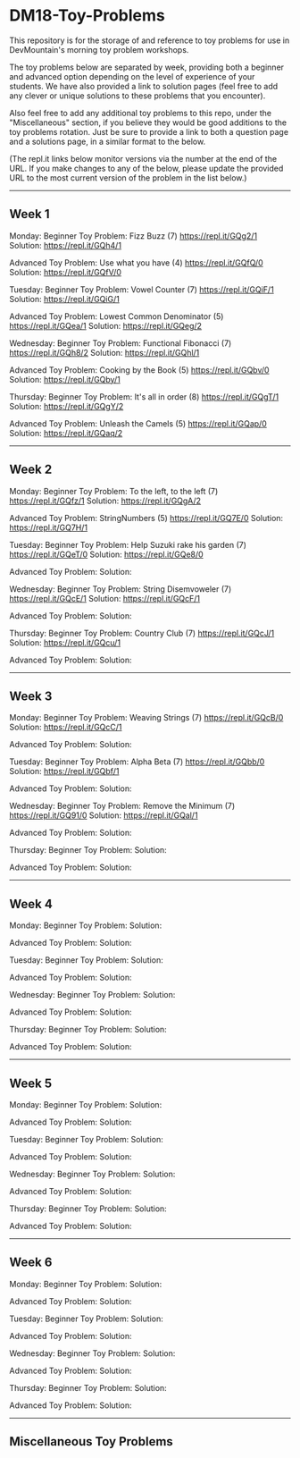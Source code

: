 # DM18-Toy-Problems

This repository is for the storage of and reference to toy problems for use in DevMountain's morning toy problem workshops.

The toy problems below are separated by week, providing both a beginner and advanced option depending on the level of experience of your students.  We have also provided a link to solution pages (feel free to add any clever or unique solutions to these problems that you encounter).

Also feel free to add any additional toy problems to this repo, under the "Miscellaneous" section, if you believe they would be good additions to the toy problems rotation.  Just be sure to provide a link to both a question page and a solutions page, in a similar format to the below.

(The repl.it links below monitor versions via the number at the end of the URL.  If you make changes to any of the below, please update the provided URL to the most current version of the problem in the list below.)

---
Week 1
---
Monday:
Beginner Toy Problem: Fizz Buzz (7) https://repl.it/GQg2/1
Solution: https://repl.it/GQh4/1

Advanced Toy Problem: Use what you have (4) https://repl.it/GQfQ/0
Solution: https://repl.it/GQfV/0

Tuesday:
Beginner Toy Problem: Vowel Counter (7) https://repl.it/GQiF/1
Solution: https://repl.it/GQiG/1

Advanced Toy Problem: Lowest Common Denominator (5) https://repl.it/GQea/1
Solution: https://repl.it/GQeg/2

Wednesday:
Beginner Toy Problem: Functional Fibonacci (7) https://repl.it/GQh8/2
Solution: https://repl.it/GQhl/1

Advanced Toy Problem: Cooking by the Book (5) https://repl.it/GQbv/0
Solution: https://repl.it/GQby/1

Thursday:
Beginner Toy Problem: It's all in order (8) https://repl.it/GQgT/1
Solution: https://repl.it/GQgY/2

Advanced Toy Problem: Unleash the Camels (5) https://repl.it/GQap/0
Solution: https://repl.it/GQaq/2

---
Week 2
---
Monday:
Beginner Toy Problem: To the left, to the left (7) https://repl.it/GQfz/1
Solution: https://repl.it/GQgA/2

Advanced Toy Problem: StringNumbers (5) https://repl.it/GQ7E/0
Solution: https://repl.it/GQ7H/1

Tuesday:
Beginner Toy Problem: Help Suzuki rake his garden (7) https://repl.it/GQeT/0
Solution: https://repl.it/GQe8/0

Advanced Toy Problem:
Solution:

Wednesday:
Beginner Toy Problem: String Disemvoweler (7) https://repl.it/GQcE/1
Solution: https://repl.it/GQcF/1

Advanced Toy Problem:
Solution:

Thursday:
Beginner Toy Problem: Country Club (7) https://repl.it/GQcJ/1
Solution: https://repl.it/GQcu/1

Advanced Toy Problem:
Solution:

---
Week 3
---
Monday:
Beginner Toy Problem: Weaving Strings (7) https://repl.it/GQcB/0
Solution: https://repl.it/GQcC/1

Advanced Toy Problem:
Solution:

Tuesday:
Beginner Toy Problem: Alpha Beta (7) https://repl.it/GQbb/0
Solution: https://repl.it/GQbf/1

Advanced Toy Problem:
Solution:

Wednesday:
Beginner Toy Problem: Remove the Minimum (7) https://repl.it/GQ91/0
Solution: https://repl.it/GQal/1

Advanced Toy Problem:
Solution:

Thursday:
Beginner Toy Problem:
Solution:

Advanced Toy Problem:
Solution:

---
Week 4
---
Monday:
Beginner Toy Problem:
Solution:

Advanced Toy Problem:
Solution:

Tuesday:
Beginner Toy Problem:
Solution:

Advanced Toy Problem:
Solution:

Wednesday:
Beginner Toy Problem:
Solution:

Advanced Toy Problem:
Solution:

Thursday:
Beginner Toy Problem:
Solution:

Advanced Toy Problem:
Solution:

---
Week 5
---
Monday:
Beginner Toy Problem:
Solution:

Advanced Toy Problem:
Solution:

Tuesday:
Beginner Toy Problem:
Solution:

Advanced Toy Problem:
Solution:

Wednesday:
Beginner Toy Problem:
Solution:

Advanced Toy Problem:
Solution:

Thursday:
Beginner Toy Problem:
Solution:

Advanced Toy Problem:
Solution:

---
Week 6
---
Monday:
Beginner Toy Problem:
Solution:

Advanced Toy Problem:
Solution:

Tuesday:
Beginner Toy Problem:
Solution:

Advanced Toy Problem:
Solution:

Wednesday:
Beginner Toy Problem:
Solution:

Advanced Toy Problem:
Solution:

Thursday:
Beginner Toy Problem:
Solution:

Advanced Toy Problem:
Solution:

---
Miscellaneous Toy Problems
---

